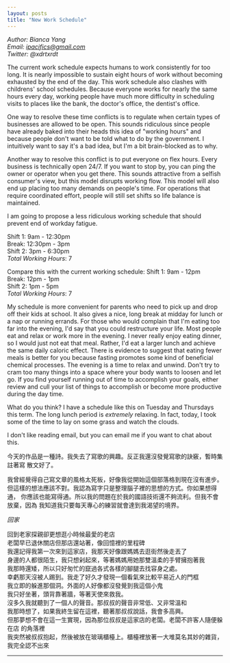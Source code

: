 ```yaml
---
layout: posts
title: "New Work Schedule"
---
```

*Author: Bianca Yang*<br>
*Email: ipacifics@gmail.com*<br>
*Twitter: @xdrtxrdt*<br>

The current work schedule expects humans to work consistently for too long.
It is nearly impossible to sustain eight hours of work without becoming
exhausted by the end of the day. This work schedule also clashes with
childrens' school schedules. Because everyone works for nearly the same hours
every day, working people have much more difficulty in scheduling visits to
places like the bank, the doctor's office, the dentist's office.

One way to resolve these time conflicts is to regulate when certain types of
businesses are allowed to be open. This sounds ridiculous since people have
already baked into their heads this idea of "working hours" and because people
don't want to be told what to do by the government. I intuitively want to say
it's a bad idea, but I'm a bit brain-blocked as to why.

Another way to resolve this conflict is to put everyone on flex hours. Every
business is technically open 24/7. If you want to stop by, you can ping the
owner or operator when you get there. This sounds attractive from a selfish
consumer's view, but this model disrupts working flow. This model will also
end up placing too many demands on people's time. For operations that require
coordinated effort, people will still set shifts so life balance is maintained.

I am going to propose a less ridiculous working schedule that should prevent
end of workday fatigue.

Shift 1: 9am - 12:30pm<br>
Break: 12:30pm - 3pm<br>
Shift 2: 3pm - 6:30pm<br>
*Total Working Hours*: 7

Compare this with the current working schedule:
Shift 1: 9am - 12pm<br>
Break: 12pm - 1pm<br>
Shift 2: 1pm - 5pm<br>
*Total Working Hours*: 7


My schedule is more convenient for parents who need to pick up and drop off
their kids at school. It also gives a nice, long break at midday for lunch or
a nap or running errands. For those who would complain that I'm eating too
far into the evening, I'd say that you could restructure your life. Most
people eat and relax or work more in the evening. I never really enjoy
eating dinner, so I would just not eat that meal. Rather, I'd eat a larger
lunch and achieve the same daily caloric effect. There is evidence to
suggest that eating fewer meals is better for you because fasting promotes
some kind of beneficial chemical processes. The evening is a time to relax
and unwind. Don't try to cram too many things into a space where your body
wants to loosen and let go. If you find yourself running out of time to
accomplish your goals, either review and cull your list of things to
accomplish or become more productive during the day time.

What do you think? I have a schedule like this on Tuesday and Thursdays this
term. The long lunch period is *extremely* relaxing. In fact, today, I took
some of the time to lay on some grass and watch the clouds.


I don't like reading email, but you can email me if you want to chat about
this.


今天的作品是一種詩。我失去了寫歌的興趣。反正我還沒發覺寫歌的訣竅，暫時集註著寫
散文好了。

我曾經覺得自己寫文章的風格太死板，好像我從開始這個部落格到現在沒有進步。
但這樣的想法應該不對。我認為寫字只是整理腦子裡的思想的方式。你如果想得通，
你應該也能寫得通。所以我的問題在於我的國語技術還不夠流利。但我不會放棄，因為
我知道我只要每天專心的練習就會達到我渴望的境界。


_回家_

回到老家探親卻更想逛小時候最愛的老店<br>
老闆早已退休關店但那店還站著，像回憶裡的里程碑<br>
我還記得我第一次來到這家店，我那天好像跟媽媽去逛街然後走丟了<br>
身邊的人都很陌生，我只想剁起來，等著媽媽用她那雙溫柔的手臂擁抱著我<br>
我那時還矮，所以只好匆忙的竄過各式各樣的腳腿去找容身之處。<br>
幸虧那天沒被人踢到。我走了好久才發現一個看氣來比較平易近人的門框<br>
我立即的躲進那個洞。外面的人好像都沒發覺到我這個小鬼<br>
我只好坐著，頭背靠著牆，等著天使來救我。<br>
沒多久我就聽到了一個人的聲音。那叔叔的聲音非常低、又非常溫和<br>
我那時想了，如果我終生留在這裡，聽著那叔叔說話，我會多高興。<br>
但那夢想不會在這一生實現，因為那位叔叔是這家店的老闆。老闆不許客人隨便躲在店
的角落裡<br>
我突然被叔叔抱起，然後被放在玻璃櫃檯上。櫃檯裡放著一大堆莫名其妙的雜貨，
我完全認不出來<br>
****
